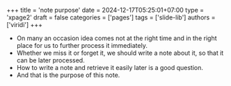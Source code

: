 +++
title = 'note purpose'
date = 2024-12-17T05:25:01+07:00
type = 'xpage2'
draft = false
categories = ['pages']
tags = ['slide-lib']
authors = ['viridi']
+++
<!--more-->

+ On many an occasion idea comes not at the right time and in the right place for us to further process it immediately.
+ Whether we miss it or forget it, we should write a note about it, so that it can be later processed.
+ How to write a note and retrieve it easily later is a good question.
+ And that is the purpose of this note.
